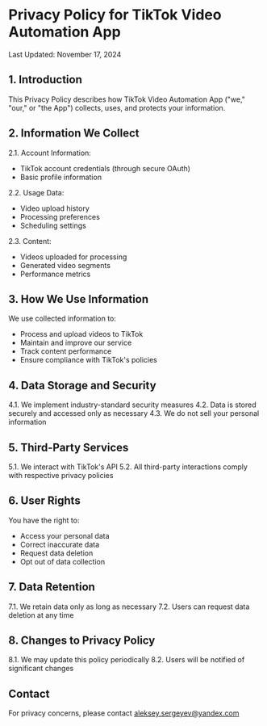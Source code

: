# Privacy Policy for TikTok Video Automation App

Last Updated: November 17, 2024

## 1. Introduction
This Privacy Policy describes how TikTok Video Automation App ("we," "our," or "the App") collects, uses, and protects your information.

## 2. Information We Collect
2.1. Account Information:
- TikTok account credentials (through secure OAuth)
- Basic profile information

2.2. Usage Data:
- Video upload history
- Processing preferences
- Scheduling settings

2.3. Content:
- Videos uploaded for processing
- Generated video segments
- Performance metrics

## 3. How We Use Information
We use collected information to:
- Process and upload videos to TikTok
- Maintain and improve our service
- Track content performance
- Ensure compliance with TikTok's policies

## 4. Data Storage and Security
4.1. We implement industry-standard security measures
4.2. Data is stored securely and accessed only as necessary
4.3. We do not sell your personal information

## 5. Third-Party Services
5.1. We interact with TikTok's API
5.2. All third-party interactions comply with respective privacy policies

## 6. User Rights
You have the right to:
- Access your personal data
- Correct inaccurate data
- Request data deletion
- Opt out of data collection

## 7. Data Retention
7.1. We retain data only as long as necessary
7.2. Users can request data deletion at any time

## 8. Changes to Privacy Policy
8.1. We may update this policy periodically
8.2. Users will be notified of significant changes

## Contact
For privacy concerns, please contact aleksey.sergeyev@yandex.com